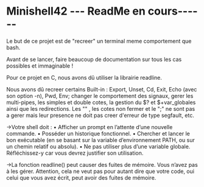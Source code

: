 # Minishell42 --- ReadMe en cours------

Le but de ce projet est de "recreer" un terminal meme comportement que bash.

Avant de se lancer, faire beaucoup de documentation sur tous les cas possibles et immaginable !

Pour ce projet en C, nous avons dû utiliser la librairie readline.

Nous avons dû recreer certains Built-in : Export, Unset, Cd, Exit, Echo (avec son option -n), Pwd, Env; 
changer le comportement des signaux, gerer les multi-pipes, les simples et double cotes,
la gestion du $? et $+var_globales ainsi que les redirections. Les "\" , les cotes non fermer 
et le ";" ne sont pas a gerer mais leur presence ne doit pas creer d'erreur de type segfault, etc.

->Votre shell doit :
    • Afficher un prompt en l’attente d’une nouvelle commande.
    • Posséder un historique fonctionnel.
    • Chercher et lancer le bon exécutable (en se basant sur la variable d’environnement PATH, ou sur un
        chemin relatif ou absolu).
    • Ne pas utiliser plus d’une variable globale. Réfléchissez-y car vous devrez justifier son utilisation.
 
->La fonction readline() peut causer des fuites de mémoire. Vous n’avez pas à les gérer. Attention, cela ne veut pas
	pour autant dire que votre code, oui celui que vous avez écrit, peut avoir des fuites de mémoire.

